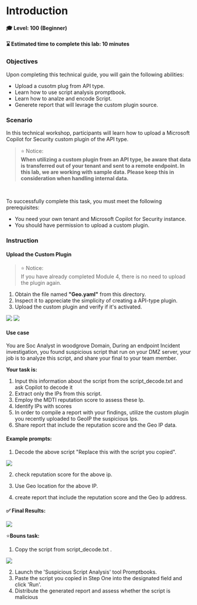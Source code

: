 # Introduction 

#### 🎓 Level: 100 (Beginner)
#### ⌛ Estimated time to complete this lab: 10 minutes

### Objectives

Upon completing this technical guide, you will gain the following abilities:<br>

* Upload a cusotm plug from API type.<br>
* Learn how to use script analysis promptbook.<br>
* Learn how to analze and encode Script.<br>
* Generete report that will levrage the custom plugin source.<br>

### Scenario
In this technical workshop, participants will learn how to upload a Microsoft Copilot for Security custom plugin of the API type.<br> 

> ⭐ Notice: <br>
**When utilizing a custom plugin from an API type, be aware that data is transferred out of your tenant and sent to a remote endpoint. In this lab, we are working with sample data. Please keep this in consideration when handling internal data.**
<br>

To successfully complete this task, you must meet the following prerequisites:<br>

* You need your own tenant and Microsoft Copilot for Security instance.<br>
* You should have permission to upload a custom plugin.<br>



###  Instruction
    

#### Upload the Custom Plugin 

> ⭐ Notice: <br>
If you have already completed Module 4, there is no need to upload the plugin again.<br>


1. Obtain the file named **"Geo.yaml"** from this directory.<br>
2. Inspect it to appreciate the simplicity of creating a API-type plugin.<br>
3. Upload the custom plugin and verify if it's activated.<br>

<img src="./images/upload_plugin.jpg"/>


<img src="./images/plugin_turn_on.jpg"/>


####  Use case


You are Soc Analyst in woodgrove Domain, During an endpoint Incident investigation, you found suspicious script that run on your DMZ server, your job is to analyze this script, and share your final to your team member.<br> 



**Your task is:**<br>

1. Input this information about the script from the script_decode.txt and ask Copilot to decode it
2. Extract only the IPs from this script.
3. Employ the MDTI reputation score to assess these Ip.
4. Identify IPs with scores
5. In order to compile a report with your findings, utilize the custom plugin you recently uploaded to GeoIP the suspicious Ips.
6. Share report that include the reputation score and the Geo IP data.



####   Example prompts:

1. Decode the above script "Replace this with the script you copied".<br> 

<img src="./images/decode.png"/>

2. check reputation score for the above ip.<br> 

3. Use Geo location for the above IP.<br> 

4. create report that include the reputation score and the Geo Ip address.<br> 


####  ✅  Final Results:


<img src="./images/final_free%20text.png"/>



 ⭐**Bouns task:** <br>

1. Copy the script from script_decode.txt .<br> 

<img src="./images/prompbooks.jpg"/> <br> 


2. Launch the 'Suspicious Script Analysis' tool Promptbooks.
3. Paste the script you copied in Step One into the designated field and click 'Run'. 
4. Distribute the generated report and assess whether the script is malicious

